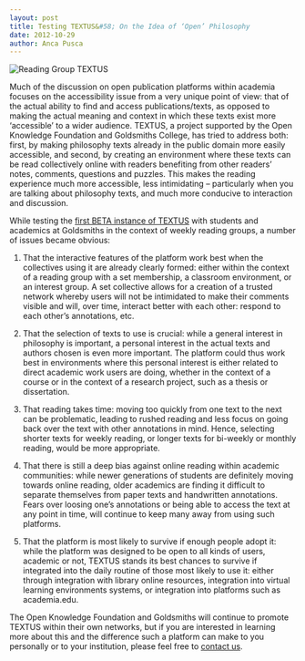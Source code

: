 ```yaml
---
layout: post
title: Testing TEXTUS&#58; On the Idea of ‘Open’ Philosophy
date: 2012-10-29
author: Anca Pusca
---
```


![Reading Group TEXTUS](http://okfnlabs.org/textus/images/Reading-Group-TEXTUS.jpg)

Much of the discussion on open publication platforms within academia focuses on the accessibility issue from a very unique point of view: that of the actual ability to find and access publications/texts, as opposed to making the actual meaning and context in which these texts exist more ‘accessible’ to a wider audience. TEXTUS, a project supported by the Open Knowledge Foundation and Goldsmiths College, has tried to address both: first, by making philosophy texts already in the public domain more easily accessible, and second, by creating an environment where these texts can be read collectively online with readers benefiting from other readers’ notes, comments, questions and puzzles. This makes the reading experience much more accessible, less intimidating – particularly when you are talking about philosophy texts, and much more conducive to interaction and discussion.

While testing the [first BETA instance of TEXTUS](http://beta.openphilosophy.org/) with students and academics at Goldsmiths in the context of weekly reading groups, a number of issues became obvious:

1.  That the interactive features of the platform work best when the collectives using it are already clearly formed: either within the context of a reading group with a set membership, a classroom environment, or an interest group. A set collective allows for a creation of a trusted network whereby users will not be intimidated to make their comments visible and will, over time, interact better with each other: respond to each other’s annotations, etc.

2.  That the selection of texts to use is crucial: while a general interest in philosophy is important, a personal interest in the actual texts and authors chosen is even more important. The platform could thus work best in environments where this personal interest is either related to direct academic work users are doing, whether in the context of a course or in the context of a research project, such as a thesis or dissertation.

3.  That reading takes time: moving too quickly from one text to the next can be problematic, leading to rushed reading and less focus on going back over the text with other annotations in mind. Hence, selecting shorter texts for weekly reading, or longer texts for bi-weekly or monthly reading, would be more appropriate.

4.  That there is still a deep bias against online reading within academic communities: while newer generations of students are definitely moving towards online reading, older academics are finding it difficult to separate themselves from paper texts and handwritten annotations. Fears over loosing one’s annotations or being able to access the text at any point in time, will continue to keep many away from using such platforms.

5.  That the platform is most likely to survive if enough people adopt it: while the platform was designed to be open to all kinds of users, academic or not, TEXTUS stands its best chances to survive if integrated into the daily routine of those most likely to use it: either through integration with library online resources, integration into virtual learning environments systems, or integration into platforms such as academia.edu.

The Open Knowledge Foundation and Goldsmiths will continue to promote TEXTUS within their own networks, but if you are interested in learning more about this and the difference such a platform can make to you personally or to your institution, please feel free to [contact us](http://textusproject.org/contact/).